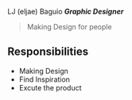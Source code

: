 LJ (eljae) Baguio
***Graphic Designer***
> Making Design for people
## Responsibilities
- Making Design
- Find Inspiration
- Excute the product
